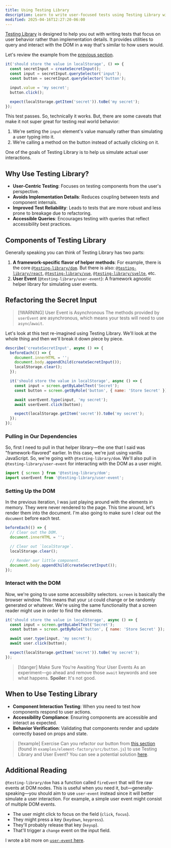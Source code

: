 ```yaml
---
title: Using Testing Library
description: Learn to write user-focused tests using Testing Library with Vitest.
modified: 2025-04-16T12:27:20-06:00
---
```


[Testing Library](https://testing-library.com/) is designed to help you out with writing tests that focus on user behavior rather than implementation details. It provides utilities to query and interact with the DOM in a way that's similar to how users would.

Let's review the example from the [previous section](testing-local-storage.md).

```javascript
it('should store the value in localStorage', () => {
  const secretInput = createSecretInput();
  const input = secretInput.querySelector('input');
  const button = secretInput.querySelector('button');

  input.value = 'my secret';
  button.click();

  expect(localStorage.getItem('secret')).toBe('my secret');
});
```

This test passes. So, technically it works. But, there are some caveats that make it not super great for testing real world behavior:

1. We're setting the `input` element's value manually rather than simulating a user typing into it.
2. We're calling a method on the button instead of actually clicking on it.

One of the goals of Testing Library is to help us simulate actual user interactions.

## Why Use Testing Library?

- **User-Centric Testing**: Focuses on testing components from the user's perspective.
- **Avoids Implementation Details**: Reduces coupling between tests and component internals.
- **Improved Test Reliability**: Leads to tests that are more robust and less prone to breakage due to refactoring.
- **Accessible Queries**: Encourages testing with queries that reflect accessibility best practices.

## Components of Testing Library

Generally speaking you can think of Testing Library has two parts:

1. **A framework-specific flavor of helper methods**: For example, there is the core [`@testing-library/dom`](https://npm.im/@testing-library/dom). But there is also: [`@testing-library/react`](https://npm.im/@testing-library/react), [`@testing-library/vue`](https://npm.im/@testing-library/vue), [`@testing-library/svelte`](https://npm.im/@testing-library/svelte), etc.
2. **User Event** (`@testing-library/user-event`): A framework agnostic helper library for simulating user events.

## Refactoring the Secret Input

> [!WARNING] User Event is Asynchronous
> The methods provided by `userEvent` are asynchronous, which means your tests will need to use `async`/`await`.

Let's look at this test re-imagined using Testing Library. We'll look at the whole thing and then we'll break it down piece by piece.

```javascript
describe('createSecretInput', async () => {
  beforeEach(() => {
    document.innerHTML = '';
    document.body.appendChild(createSecretInput());
    localStorage.clear();
  });

  it('should store the value in localStorage', async () => {
    const input = screen.getByLabelText('Secret');
    const button = screen.getByRole('button', { name: 'Store Secret' });

    await userEvent.type(input, 'my secret');
    await userEvent.click(button);

    expect(localStorage.getItem('secret')).toBe('my secret');
  });
});
```

### Pulling in Our Dependencies

So, first I need to pull in that helper library—the one that I said was "framework-flavored" earlier. In this case, we're just using vanilla JavaScript. So, we're going with `@testing-library/dom`. We'll also pull in `@testing-library/user-event` for interacting with the DOM as a user might.

```javascript
import { screen } from '@testing-library/dom';
import userEvent from '@testing-library/user-event';
```

### Setting Up the DOM

In the previous iteration, I was just playing around with the elements in memory. They were never rendered to the page. This time around, let's render them into the document. I'm also going to make sure I clear out the `document` before each test.

```javascript
beforeEach(() => {
  // Clear out the DOM.
  document.innerHTML = '';

  // Clear out `localStorage`.
  localStorage.clear();

  // Render our little component.
  document.body.appendChild(createSecretInput());
});
```

### Interact with the DOM

Now, we're going to use some accessibility selectors. `screen` is basically the browser window. This means that your `id` could change or be randomly generated or whatever. We're using the same functionality that a screen reader might use in order to find the elements.

```javascript
it('should store the value in localStorage', async () => {
  const input = screen.getByLabelText('Secret');
  const button = screen.getByRole('button', { name: 'Store Secret' });

  await user.type(input, 'my secret');
  await user.click(button);

  expect(localStorage.getItem('secret')).toBe('my secret');
});
```

> [!danger] Make Sure You're Awaiting Your User Events
> As an experiment—go ahead and remove those `await` keywords and see what happens. **Spoiler**: It's not good.

## When to Use Testing Library

- **Component Interaction Testing**: When you need to test how components respond to user actions.
- **Accessibility Compliance**: Ensuring components are accessible and interact as expected.
- **Behavior Verification**: Validating that components render and update correctly based on props and state.

> [!example] Exercise
> Can you refactor our button from [this section](testing-the-dom-example.md) (found in `examples/element-factory/src/button.js`) to use Testing Library and User Event? You can see a potential solution [here](testing-library-solution.md).

## Additional Reading

`@testing-library/dom` has a function called `fireEvent` that will fire raw events at DOM nodes. This is useful when you need it, but—generally-speaking—you should aim to use `user-event` instead since it will better simulate a user interaction. For example, a simple user event might consist of multiple DOM events.

- The user might click to focus on the field (`click`, `focus`).
- They might press a key (`keydown`, `keypress`).
- They'll probably release that key (`keyup`).
- That'll trigger a `change` event on the input field.

I wrote a bit more on [`user-event` here](user-event.md).
